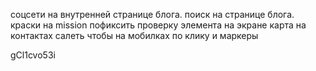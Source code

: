 соцсети на внутренней странице блога.
поиск на странице блога.
краски на mission
пофиксить проверку элемента на экране
карта на контактах салеть чтобы на мобилках по клику и маркеры

gCl1cvo53i